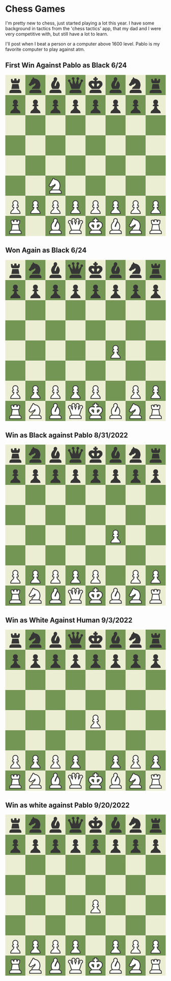 # Chess Games

I'm pretty new to chess, just started playing a lot this year. I have some background in tactics from the 'chess tactics' app, that my dad and I were very competitive with, but still have a lot to learn. 

I'll post when I beat a person or a computer above 1600 level. Pablo is my favorite computer to play against atm. 
## First Win Against Pablo as Black 6/24
![Alt Text](/games/first-time-beating-pablo.gif)

## Won Again as Black 6/24

![Alt Text](/games/second-pablo.gif)



## Win as Black against Pablo 8/31/2022
![Alt Text](/games/beat_pablo_black.gif)


## Win as White Against Human 9/3/2022
![Alt Text](/games/beat-human.gif)



## Win as white against Pablo 9/20/2022

![Alt Text](/games/board.gif)




